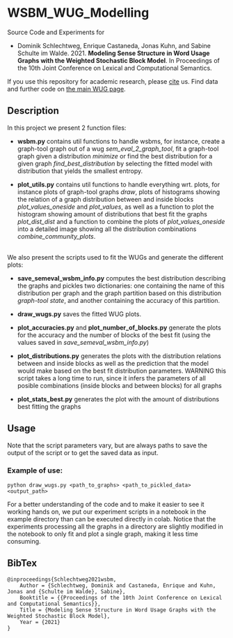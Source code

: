 # WSBM_WUG_Modelling
Source Code and Experiments for

- Dominik Schlechtweg, Enrique Castaneda, Jonas Kuhn, and Sabine Schulte im Walde. 2021. **Modeling Sense Structure in Word Usage Graphs with the Weighted Stochastic Block Model**. In Proceedings of the 10th Joint Conference on Lexical and Computational Semantics.

If you use this repository for academic research, please [cite](#bibtex) us. Find data and further code on [the main WUG page](https://www.ims.uni-stuttgart.de/data/wugs).


## Description

In this project we present 2 function files:

* **wsbm.py** contains util functions to handle wsbms, for instance, create a graph-tool graph out of a wug *sem_eval_2_graph_tool*, fit a graph-tool graph given a distribution *minimize* or find the best distribution for a given graph *find_best_distribution* by selecting the fitted model with distribution that yields the smallest entropy.

* **plot_utils.py** contains util functions to handle everything wrt. plots, for instance plots of graph-tool graphs *draw*, plots of histograms showing the relation of a graph distribution between and inside blocks *plot_values_oneside* and *plot_values*, as well as a function to plot the histogram showing amount of distributions that best fit the graphs *plot_dist_dist* and a function to combine the plots of *plot_values_oneside* into a detailed image showing all the distribution combinations *combine_community_plots*.  

<br>
We also present the scripts used to fit the WUGs and generate the different plots:

* **save_semeval_wsbm_info.py** computes the best distribution describing the graphs and pickles two dictionaries: one containing the name of this distribution per graph and the graph partition based on this distribution *graph-tool state*, and another containing the accuracy of this partition.

* **draw_wugs.py** saves the fitted WUG plots.

* **plot_accuracies.py** and **plot_number_of_blocks.py** generate the plots for the accuracy and the number of blocks of the best fit (using the values saved in *save_semeval_wsbm_info.py*) 

* **plot_distributions.py** generates the plots with the distribution relations between and inside blocks as well as the prediction that the model would make based on the best fit distribution parameters. WARNING this script takes a long time to run, since it infers the parameters of all posible combinations (inside blocks and between blocks) for all graphs

* **plot_stats_best.py** generates the plot with the amount of distributions best fitting the graphs

## Usage

Note that the script parameters vary, but are always paths to save the output of the script or to get the saved data as input.

### Example of use:

`python draw_wugs.py <path_to_graphs> <path_to_pickled_data> <output_path>`

For a better understanding of the code and to make it easier to see it working hands on, we put our experiment scripts in a notebook in the example directory than can be executed directly in colab. Notice that the experiments processing all the graphs in a directory are slightly modified in the notebook to only fit and plot a single graph, making it less time consuming.

BibTex
--------
```
@inproceedings{Schlechtweg2021wsbm,
	Author = {Schlechtweg, Dominik and Castaneda, Enrique and Kuhn, Jonas and {Schulte im Walde}, Sabine},
	Booktitle = {{Proceedings of the 10th Joint Conference on Lexical and Computational Semantics}},
	Title = {Modeling Sense Structure in Word Usage Graphs with the Weighted Stochastic Block Model},
	Year = {2021}
}
```

